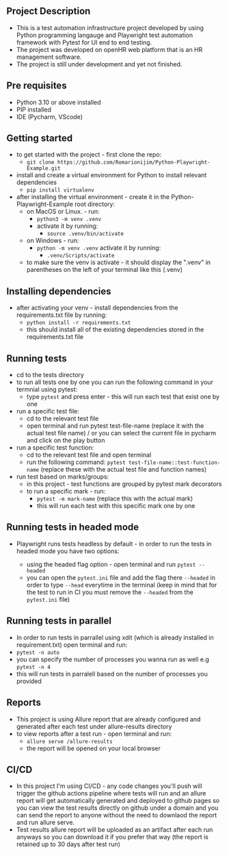 
## Project Description 
* This is a test automation infrastructure project developed by using Python programming langauge and Playwright test automation framework with Pytest for UI end to end testing.
* The project was developed on openHR web platform that is an HR management software.
* The project is still under development and yet not finished. 
## Pre requisites
* Python 3.10 or above installed
* PIP installed
* IDE (Pycharm, VScode)
## Getting started
* to get started with the project - first clone the repo:
    * `git clone https://github.com/Romarionijim/Python-Playwright-Example.git`
* install and create a virtual environment for Python to install relevant dependencies 
    * `pip install virtualenv`
* after installing the virtual environment - create it in the Python-Playwright-Example root directory:
    * on MacOS or Linux. - run:
        * `python3 -m venv .venv`
        * activate it by running:
            * `source .venv/bin/activate`
    * on Windows - run:
        * `python -m venv .venv`
        activate it by running:
            * `.venv/Scripts/activate`
    * to make sure the venv is activate - it should display the ".venv" in parentheses on the left of your terminal like this (.venv) 
    
## Installing dependencies 
* after activating your venv - install dependencies from the requirements.txt file by running:
    * `python install -r requirements.txt`
    * this should install all of the existing dependencies stored in the requirements.txt file

## Running tests
* cd to the tests directory
* to run all tests one by one you can run the following command in your termnial using pytest:
    * type `pytest` and press enter - this will run each test that exist one by one 
* run a specific test file:
    * cd to the relevant test file
    * open terminal and run pytest test-file-name (replace it with the actual test file name) / or you can select the current file in pycharm and click on the play button 
* run a specific test function:
    * cd to the relevant test file and open terminal 
    * run the following command: `pytest test-file-name::test-function-name` (replace these with the actual test file and function names)
* run test based on marks/groups:
    * in this project - test functions are grouped by pytest mark decorators
    * to run a specific mark - run:
        * `pytest -m mark-name` (replace this with the actual mark)
        * this will run each test with this specific mark one by one 
## Running tests in headed mode
* Playwright runs tests headless by default - in order to run the tests in headed mode you have two options:
    
    * using the headed flag option - open terminal and run `pytest --headed`
    * you can open the `pytest.ini` file and add the flag there `--headed` in order to type `--head` everytime in the terminal (keep in mind that for the test to run in CI you must remove the `--headed` from the `pytest.ini` file)
## Running tests in parallel
* In order to run tests in parrallel using xdit (which is already installed in requirement.txt) open terminal and run:
 * `pytest -n auto`
 * you can specify the number of processes you wanna run as well e.g `pytest -n 4`
 * this will run tests in parralell based on the number of processes you provided
## Reports
* This project is using Allure report that are already configured and generated after each test under allure-results directory
* to view reports after a test run - open terminal and run:
    * `allure serve /allure-results`
    * the report will be opened on your local browser 
## CI/CD
* In this project I'm using CI/CD - any code changes you'll push will trigger the github actions pipeline where tests will run and an allure report will get automatically generated and deployed to github pages so you can view the test results directly on github under a domain and you can send the report to anyone without the need to downlaod the report and run allure serve.
* Test results allure report will be uploaded as an artifact after each run anyways so you can download it if you prefer that way (the report is retained up to 30 days after test run)

